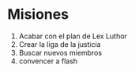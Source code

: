 # Misiones

1. Acabar con el plan de Lex Luthor
2. Crear la liga de la justicia
3. Buscar nuevos miembros
4. convencer a flash
